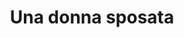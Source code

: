 ---
layout: post
title: Una donna sposata
director:  Jean-Luc Godard
year: 1964
cover: /assets/images/una-donna-sposata.jpg
---